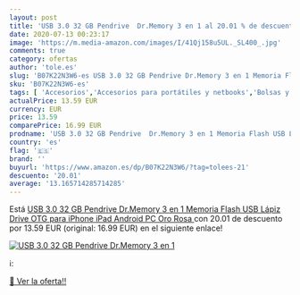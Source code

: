 ```yaml
---
layout: post
title: 'USB 3.0 32 GB Pendrive  Dr.Memory 3 en 1 al 20.01 % de descuento'
date: 2020-07-13 00:23:17
image: 'https://m.media-amazon.com/images/I/41Qj158u5UL._SL400_.jpg'
comments: true
category: ofertas
author: 'tole.es'
slug: 'B07K22N3W6-es USB 3.0 32 GB Pendrive Dr.Memory 3 en 1 Memoria Flash USB...'
sku: 'B07K22N3W6-es'
tags: [ 'Accesorios','Accesorios para portátiles y netbooks','Bolsas y fundas para portátiles y netbooks','Informática','Mochilas para portátiles y netbooks','lápiz', ]
actualPrice: 13.59 EUR
currency: EUR
price: 13.59
comparePrice: 16.99 EUR
prodname: 'USB 3.0 32 GB Pendrive  Dr.Memory 3 en 1 Memoria Flash USB Lápiz Drive OTG para iPhone  iPad  Android  PC  Oro Rosa '
country: 'es'
flag: '🇪🇸'
brand: ''
buyurl: 'https://www.amazon.es/dp/B07K22N3W6/?tag=tolees-21'
descuento: '20.01'
average: '13.165714285714285'
---
```


Está [USB 3.0 32 GB Pendrive  Dr.Memory 3 en 1 Memoria Flash USB Lápiz Drive OTG para iPhone  iPad  Android  PC  Oro Rosa ](https://www.amazon.es/dp/B07K22N3W6/?tag=tolees-21) con 20.01 de descuento por 13.59 EUR (original: 16.99 EUR) en el siguiente enlace!

[![USB 3.0 32 GB Pendrive  Dr.Memory 3 en 1](https://m.media-amazon.com/images/I/41Qj158u5UL._SL400_.jpg)](https://www.amazon.es/dp/B07K22N3W6/?tag=tolees-21)

ℹ️:


[🛒 Ver la oferta!!](https://www.amazon.es/dp/B07K22N3W6/?tag=tolees-21)
